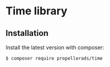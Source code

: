 # Time library

Installation
---

Install the latest version with composer:

```
$ composer require propellerads/time
```
